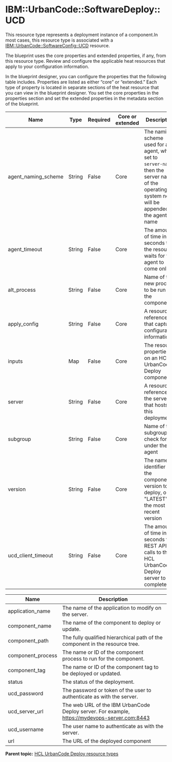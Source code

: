 # IBM::UrbanCode::SoftwareDeploy::UCD

This resource type represents a deployment instance of a component.In most cases, this resource type is associated with a [IBM::UrbanCode::SoftwareConfig::UCD](res_ibm_urbancode_softwareconfig_ucd.md) resource.

The blueprint uses the core properties and extended properties, if any, from this resource type. Review and configure the applicable heat resources that apply to your configuration information.

In the blueprint designer, you can configure the properties that the following table includes. Properties are listed as either “core” or “extended.” Each type of property is located in separate sections of the heat resource that you can view in the blueprint designer. You set the core properties in the properties section and set the extended properties in the metadata section of the blueprint.

|Name|Type|Required|Core or extended|Description|
|----|----|--------|----------------|-----------|
|agent\_naming\_scheme|String|False|Core|The naming scheme used for an agent, when set to `server-name`, then the server name of the operating system node will be appended to the agent name|
|agent\_timeout|String|False|Core|The amount of time in seconds that the resource waits for the agent to come online|
|alt\_process|String|False|Core|Name of the new process to be run by the component|
|apply\_config|String|False|Core|A resource reference that captures configuration information|
|inputs|Map|False|Core|The resource properties on an HCL® UrbanCode™ Deploy component|
|server|String|False|Core|A resource reference to the server that hosts this deployment|
|subgroup|String|False|Core|Name of the subgroup to check for under the agent|
|version|String|False|Core|The name or identifier of the component version to deploy, or "LATEST" for the most recent version|
|ucd\_client\_timeout|String|False|Core|The amount of time in seconds for REST API calls to the HCL UrbanCode Deploy server to complete|

|Name|Description|
|----|-----------|
|application\_name|The name of the application to modify on the server.|
|component\_name|The name of the component to deploy or update.|
|component\_path|The fully qualified hierarchical path of the component in the resource tree.|
|component\_process|The name or ID of the component process to run for the component.|
|component\_tag|The name or ID of the component tag to be deployed or updated.|
|status|The status of the deployment.|
|ucd\_password|The password or token of the user to authenticate as with the server.|
|ucd\_server\_url|The web URL of the IBM UrbanCode Deploy server. For example, https://mydevops-server.com:8443|
|ucd\_username|The user name to authenticate as with the server.|
|url|The URL of the deployed component|

**Parent topic:** [HCL UrbanCode Deploy resource types](../../com.edt.heat.reference.doc/topics/ref_heat_types_ucd_ov.md)

